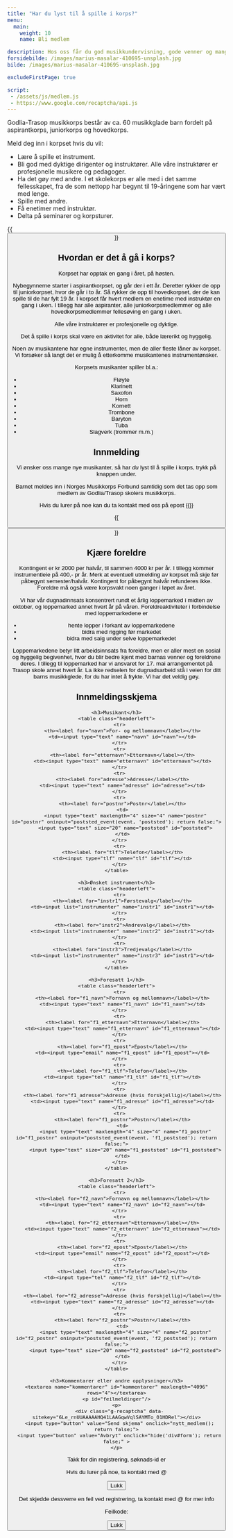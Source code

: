 ```yaml
---
title: "Har du lyst til å spille i korps?"
menu:
  main:
    weight: 10
    name: Bli medlem

description: Hos oss får du god musikkundervisning, gode venner og mange hyggelige og spennende opplevelser.
forsidebilde: /images/marius-masalar-410695-unsplash.jpg
bilde: /images/marius-masalar-410695-unsplash.jpg

excludeFirstPage: true

script:
 - /assets/js/medlem.js
 - https://www.google.com/recaptcha/api.js
---
```


Godlia-Trasop musikkorps består av ca. 60 musikkglade barn fordelt på
aspirantkorps, juniorkorps og hovedkorps.

Meld deg inn i korpset hvis du vil:

- Lære å spille et instrument.
- Bli god med dyktige dirigenter og instruktører. Alle våre instruktører er
  profesjonelle musikere og pedagoger.
- Ha det gøy med andre. I et skolekorps er alle med i det samme fellesskapet,
  fra de som nettopp har begynt til 19-åringene som har vært med lenge.
- Spille med andre.
- Få enetimer med instruktør.
- Delta på seminarer og korpsturer.

{{<button link="#form" tekst="trykk her for innmeldingsskjema" >}}

## Hvordan er det å gå i korps?

Korpset har opptak en gang i året, på høsten.

Nybegynnerne starter i aspirantkorpset, og går der i ett år. Deretter rykker de
opp til juniorkorpset, hvor de går i to år. Så rykker de opp til hovedkorpset,
der de kan spille til de har fylt 19 år. I korpset får hvert medlem en enetime
med instruktør en gang i uken. I tillegg har alle aspiranter, alle
juniorkorpsmedlemmer og alle hovedkorpsmedlemmer fellesøving en gang i uken.

Alle våre instruktører er profesjonelle og dyktige.

Det å spille i korps skal være en aktivitet for alle, både lærerikt og hyggelig.

Noen av musikantene har egne instrumenter, men de aller fleste låner av korpset.
Vi forsøker så langt det er mulig å etterkomme musikantenes instrumentønsker.

Korpsets musikanter spiller bl.a.:

- Fløyte
- Klarinett
- Saxofon
- Horn
- Kornett
- Trombone
- Baryton
- Tuba
- Slagverk (trommer m.m.)

## Innmelding

Vi ønsker oss mange nye musikanter, så har *du* lyst til å spille i korps, trykk
på knappen under.

Barnet meldes inn i Norges Musikkorps Forbund samtidig som det tas opp som
medlem av Godlia/Trasop skolers musikkorps.

Hvis du lurer på noe kan du ta kontakt med oss på epost
{{<email medlem>}}

{{<button link="#form" tekst="trykk her for innmeldingsskjema" >}}

## Kjære foreldre

Kontingent er kr 2000 per halvår, til sammen 4000 kr per år. I tillegg kommer
instrumentleie på 400,- pr år. Merk at eventuell utmelding av korpset må skje
før påbegynt semester/halvår. Kontingent for påbegynt halvår refunderes ikke.
Foreldre må også være korpsvakt noen ganger i løpet av året.

Vi har vår dugnadinnsats konsentrert rundt et årlig loppemarked i midten av
oktober, og loppemarked annet hvert år på våren. Foreldreaktiviteter i
forbindelse med loppemarkedene er

- hente lopper i forkant av loppemarkedene
- bidra med rigging før markedet
- bidra med salg under selve loppemarkedet

Loppemarkedene betyr litt arbeidsinnsats fra foreldre, men er aller mest en
sosial og hyggelig begivenhet, hvor du blir bedre kjent med barnas venner og
foreldrene deres. I tillegg til loppemarked har vi ansvaret for 17. mai
arrangementet på Trasop skole annet hvert år. La ikke redselen for dugnadsarbeid
stå i veien for ditt barns musikkglede, for du har intet å frykte. Vi har det
veldig gøy.

<div id="form">
  <h2>Innmeldingsskjema</h2>
  <form>
    <input type="hidden" name="xssid" value="foo">
    <datalist id="instrumenter">
      <option value="Fløyte"/>
      <option value="Klarinett"/>
      <option value="Saxofon"/>
      <option value="Horn"/>
      <option value="Kornett/Trompet"/>
      <option value="Trombone"/>
      <option value="Baryton"/>
      <option value="Tuba"/>
      <option value="Slagverk"/>
      <option value="(ingen)"/>
    </datalist>

    <h3>Musikant</h3>
    <table class="headerleft">
      <tr>
        <th><label for="navn">For- og mellomnavn</label></th>
        <td><input type="text" name="navn" id="navn"></td>
      </tr>
      <tr>
        <th><label for="etternavn">Etternavn</label></th>
        <td><input type="text" name="etternavn" id="etternavn"></td>
      </tr>
      <tr>
        <th><label for="adresse">Adresse</label></th>
        <td><input type="text" name="adresse" id="adresse"></td>
      </tr>
      <tr>
        <th><label for="postnr">Postnr</label></th>
        <td>
          <input type="text" maxlength="4" size="4" name="postnr" id="postnr" oninput="poststed_event(event, 'poststed'); return false;">
          <input type="text" size="20" name="poststed" id="poststed">
        </td>
      </tr>
      <tr>
        <th><label for="tlf">Telefon</label></th>
        <td><input type="tlf" name="tlf" id="tlf"></td>
      </tr>
    </table>

    <h3>Ønsket instrument</h3>
    <table class="headerleft">
      <tr>
        <th><label for="instr1">Førstevalg</label></th>
        <td><input list="instrumenter" name="instr1" id="instr1"></td>
      </tr>
      <tr>
        <th><label for="instr2">Andrevalg</label></th>
        <td><input list="instrumenter" name="instr2" id="instr1"></td>
      </tr>
      <tr>
        <th><label for="instr3">Tredjevalg</label></th>
        <td><input list="instrumenter" name="instr3" id="instr1"></td>
      </tr>
    </table>

    <h3>Foresatt 1</h3>
    <table class="headerleft">
      <tr>
        <th><label for="f1_navn">Fornavn og mellomnavn</label></th>
        <td><input type="text" name="f1_navn" id="f1_navn"></td>
      </tr>
      <tr>
        <th><label for="f1_etternavn">Etternavn</label></th>
        <td><input type="text" name="f1_etternavn" id="f1_etternavn"></td>
      </tr>
      <tr>
        <th><label for="f1_epost">Epost</label></th>
        <td><input type="email" name="f1_epost" id="f1_epost"></td>
      </tr>
      <tr>
        <th><label for="f1_tlf">Telefon</label></th>
        <td><input type="tel" name="f1_tlf" id="f1_tlf"></td>
      </tr>
      <tr>
        <th><label for="f1_adresse">Adresse (hvis forskjellig)</label></th>
        <td><input type="text" name="f1_adresse" id="f1_adresse"></td>
      </tr>
      <tr>
        <th><label for="f1_postnr">Postnr</label></th>
        <td>
          <input type="text" maxlength="4" size="4" name="f1_postnr" id="f1_postnr" oninput="poststed_event(event, 'f1_poststed'); return false;">
          <input type="text" size="20" name="f1_poststed" id="f1_poststed">
        </td>
      </tr>
    </table>

    <h3>Foresatt 2</h3>
    <table class="headerleft">
      <tr>
        <th><label for="f2_navn">Fornavn og mellomnavn</label></th>
        <td><input type="text" name="f2_navn" id="f2_navn"></td>
      </tr>
      <tr>
        <th><label for="f2_etternavn">Etternavn</label></th>
        <td><input type="text" name="f2_etternavn" id="f2_etternavn"></td>
      </tr>
      <tr>
        <th><label for="f2_epost">Epost</label></th>
        <td><input type="email" name="f2_epost" id="f2_epost"></td>
      </tr>
      <tr>
        <th><label for="f2_tlf">Telefon</label></th>
        <td><input type="tel" name="f2_tlf" id="f2_tlf"></td>
      </tr>
      <tr>
        <th><label for="f2_adresse">Adresse (hvis forskjellig)</label></th>
        <td><input type="text" name="f2_adresse" id="f2_adresse"></td>
      </tr>
      <tr>
        <th><label for="f2_postnr">Postnr</label></th>
        <td>
          <input type="text" maxlength="4" size="4" name="f2_postnr" id="f2_postnr" oninput="poststed_event(event, 'f2_poststed'); return false;">
          <input type="text" size="20" name="f2_poststed" id="f2_poststed">
        </td>
      </tr>
    </table>

    <h3>Kommentarer eller andre opplysninger</h3>
    <textarea name="kommentarer" id="kommentarer" maxlength="4096" rows="4"></textarea>
    <p id="feilmeldinger"/>
    <p>
      <div class="g-recaptcha" data-sitekey="6Le_rnUUAAAAAHQ41LAAGqwVqlSAYMTo_01HDRel"></div>
      <input type="button" value="Send skjema" onclick="nytt_medlem(); return false;">
      <input type="button" value="Avbryt" onclick="hide('div#form'); return false;" >
    </p>
  </form>
</div>

<div id="result">
  <p>Takk for din registrering, søknads-id er <span id="soknadsid"/></p>
  <p>Hvis du lurer på noe, ta kontakt med <my-email data-user="medlem" data-domain="godliatrasop.no">@</my-email></p>
  <input type="button" value="Lukk" onclick="hide('div#result'); return false;" >
</div>

<div id="feil">
  <p>Det skjedde dessverre en feil ved registrering, ta kontakt med <my-email data-user="medlem" data-domain="godliatrasop.no">@</my-email> for mer info</p>
  <p>Feilkode: <span id="feilkode"/></p>
  <input type="button" value="Lukk" onclick="hide('div#feil'); return false;" >
</div>
